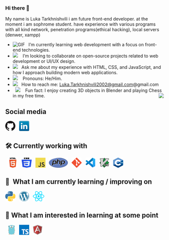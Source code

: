 <base target="_blank">

### Hi there 👋
 My name is Luka Tarkhnishvili i am future front-end developer. at the moment i am sophrome student. have experience with various programs with all kind network, penetration programs(ethical hacking), local servers (denwer, xampp)
- <img alt="GIF" src="https://github.com/SukLearnH90a/SukLearnH90a/blob/main/icons/Developer.gif" width="25" /> &nbsp; I’m currently learning web development with a focus on front-end technologies. <br>
- <img src="https://github.com/SukLearnH90a/SukLearnH90a/blob/main/icons/hyperkitty.gif?raw=true" width="20" />&nbsp;&nbsp;&nbsp; I’m looking to collaborate on open-source projects related to web development or UI/UX design. <br>
- <img src="https://github.com/SukLearnH90a/SukLearnH90a/blob/main/icons/message.gif?raw=true" width="25" />&nbsp;&nbsp; Ask me about my experience with HTML, CSS, and JavaScript, and how I approach building modern web applications. <br>
- <img src="https://github.com/SukLearnH90a/SukLearnH90a/blob/main/icons/smile.gif?raw=true" width="20" />&nbsp;&nbsp;&nbsp; Pronouns: He/Him. <br>
- <img src="https://github.com/SukLearnH90a/SukLearnH90a/blob/main/icons/letterbox.gif?raw=true" width="25" /> &nbsp; How to reach me: Luka.Tarkhnishvili2002@gmail.com@gmail.com<br>
- &nbsp;&nbsp;<img src="https://github.com/SukLearnH90a/SukLearnH90a/blob/main/icons/lightning.gif?raw=true" width="12" />&nbsp;&nbsp;&nbsp;&nbsp;Fun fact: I enjoy creating 3D objects in Blender and playing Chess in my free time.  <img align="right" src="https://profile-counter.glitch.me/SukLearn/count.svg" />

<!-- - 🌱 I’m currently learning web development with a focus on front-end technologies.
- 👯 I’m looking to collaborate on open-source projects related to web development or UI/UX design.
- 🤔 I'm looking for help with improving my skills in JavaScript and responsive web design.
- 💬 Ask me about Ask me about my experience with HTML, CSS, and JavaScript, and how I approach building modern web applications.
- 📫 How to reach me: Luka.Tarkhnishvili2002@gmail.com@gmail.com
- 😄 Pronouns: He/Him
- ⚡ Fun fact: I enjoy creating 3D objects in Blender and playing Chess in my free time. -->
 ## Social media
   [![GitHub](icons/github.png)](https://github.com/SukLearnH90a)
   &nbsp;
   [![LinkedIn](icons/linkedin.png)](https://www.linkedin.com/in/luka-tarkhnishvili/)
   &nbsp;
<!--    <a href="https://github.com/SukLearnH90a/" title="Github"><img src="icons/github.png" alt="Github Icon"></a>
   &nbsp;
   <a href="https://www.linkedin.com/in/luka-tarkhnishvili/" title="linkedin"><img src="icons/linkedin.png" alt="linkedin Icon"></a>
   &nbsp; -->
 ## 🛠 Currently working with
   &nbsp;
   <a href="https://html.com/" title="HTML"><img src="icons/HTML5.png" alt="HTML Icon"></a>
   &nbsp;
   <a href="https://developer.mozilla.org/en-US/docs/Web/CSS" title="CSS"><img src="icons/CSS3.png" alt="CSS Icon"></a>
   &nbsp;
   <a href="https://www.javascript.com/" title="JS"><img src="icons/javascript.png" alt="JS Icon"></a>
   &nbsp;
   <a href="https://www.php.net/" title="PHP"><img src="icons/php.png" alt="PHP Icon"></a>
   &nbsp;
   <a href="https://git-scm.com/" title="Git"><img src="icons/git.png" alt="Git Icon"></a>
   &nbsp;
   <a href="https://code.visualstudio.com/" title="Visualstudio"><img src="icons/vscode.png" alt="Visualstudio Icon"></a>
   &nbsp;
   <a href="https://github.com/vim/vim" title="Vim"><img src="icons/vim.png" alt="Vim Icon"></a>
   &nbsp; 
   <a href="https://cplusplus.com/" title="C++"><img src="icons/Cpp.png" alt="C++ Icon"></a>
   &nbsp; 
## 📖  What I am currently learning / improving on
   <a href="https://www.python.org/" title="Python"><img src="icons/python.png" alt="Python Icon"></a>
   &nbsp;
   <a href="https://wordpress.com/" title="Wordpress"><img src="icons/wordpress.png" alt="Wordpress Icon"></a>
   &nbsp;
   <a href="https://react.dev/" title="React"><img src="icons/react.png" alt="React Icon"></a>
   &nbsp;

   
## 👾  What I am interested in learning at some point
   &nbsp;
   <a href="https://go.dev/" title="GoLang"><img src="icons/golang.png" alt="Golang Icon"></a>
   &nbsp;
   <a href="https://www.typescriptlang.org/" title="Typescript"><img src="icons/typescript.png" alt="Typescript Icon"></a>
   &nbsp;
   <a href="https://angular.io/" title="Angular"><img src="icons/angular.png" alt="Angular Icon"></a>
   &nbsp;

